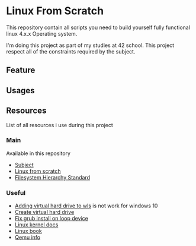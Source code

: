 # Linux From Scratch

This repository contain all scripts you need to build yourself fully functional linux 4.x.x Operating system.

I'm doing this project as part of my studies at 42 school.
This project respect all of the constraints required by the subject.

## Feature


## Usages


## Resources

List of all resources i use during this project

### Main

Available in this repository

- [Subject](./subject.pdf)
- [Linux from scratch](./documentations/linux-from-scratch/index.html)
- [Filesystem Hierarchy Standard](./documentations/fhs-3.0.pdf)

### Useful

- [Adding virtual hard drive to wls](https://joeferguson.me/adding-another-disk-to-wsl2/) is not work for windows 10
- [Create virtual hard drive](https://superuser.com/questions/868117/layouting-a-disk-image-and-copying-files-into-it)
- [Fix grub install on loop device](https://askubuntu.com/questions/1161746/grub-install-error-will-not-proceed-with-blocklists)
- [Linux kernel docs](https://docs.kernel.org/)
- [Linux book](http://www.kroah.com/lkn/)
- [Qemu info](https://documentation.suse.com/sles/12-SP4/html/SLES-all/cha-qemu-running.html)